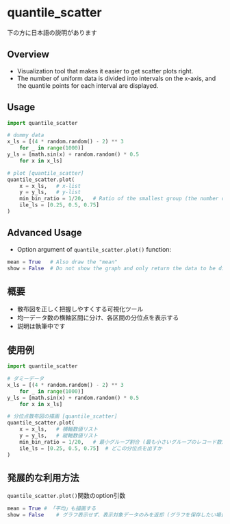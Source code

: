 # quantile_scatter

下の方に日本語の説明があります

## Overview
- Visualization tool that makes it easier to get scatter plots right.
- The number of uniform data is divided into intervals on the x-axis, and the quantile points for each interval are displayed.

## Usage
```python
import quantile_scatter

# dummy data
x_ls = [(4 * random.random() - 2) ** 3
	for _ in range(1000)]
y_ls = [math.sin(x) + random.random() * 0.5
	for x in x_ls]

# plot [quantile_scatter]
quantile_scatter.plot(
	x = x_ls,	# x-list
	y = y_ls,	# y-list
	min_bin_ratio = 1/20,	# Ratio of the smallest group (the number of records in the smallest group as a percentage of the total)
	ile_ls = [0.25, 0.5, 0.75]
)
```

## Advanced Usage
- Option argument of `quantile_scatter.plot()` function:
```python
mean = True   # Also draw the "mean"
show = False  # Do not show the graph and only return the data to be displayed (useful for saving the graph or drawing with something other than matplotlib)
```

## 概要
- 散布図を正しく把握しやすくする可視化ツール
- 均一データ数の横軸区間に分け、各区間の分位点を表示する
- 説明は執筆中です

## 使用例
```python
import quantile_scatter

# ダミーデータ
x_ls = [(4 * random.random() - 2) ** 3
	for _ in range(1000)]
y_ls = [math.sin(x) + random.random() * 0.5
	for x in x_ls]

# 分位点散布図の描画 [quantile_scatter]
quantile_scatter.plot(
	x = x_ls,	# 横軸数値リスト
	y = y_ls,	# 縦軸数値リスト
	min_bin_ratio = 1/20,	# 最小グループ割合 (最も小さいグループのレコード数が全体に占める割合)
	ile_ls = [0.25, 0.5, 0.75]	# どこの分位点を出すか
)
```

## 発展的な利用方法
`quantile_scatter.plot()`関数のoption引数
```python
mean = True	# 「平均」も描画する
show = False	# グラフ表示せず、表示対象データのみを返却 (グラフを保存したい場合や、matplotlib以外で描画したい場合などに有効)
```